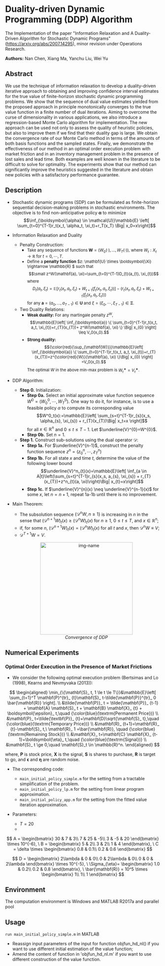 # Duality-driven Dynamic Programming (DDP) Algorithm
The Implementation of the paper "Information Relaxation and A Duality-Driven Algorithm for Stochastic Dynamic Programs"(https://arxiv.org/abs/2007.14295), minor revision under Operations Research. 

**Authors:** Nan Chen, Xiang Ma, Yanchu Liu, Wei Yu

## Abstract 
We use the technique of information relaxation to develop a duality-driven iterative
approach to obtaining and improving confidence interval estimates for the true value of
finite-horizon stochastic dynamic programming problems. We show that the sequence
of dual value estimates yielded from the proposed approach in principle monotonically
converges to the true value function in a finite number of dual iterations. Aiming
to overcome the curse of dimensionality in various applications, we also introduce a
regression-based Monte Carlo algorithm for implementation. The new approach can be
used not only to assess the quality of heuristic policies, but also to improve them if we
find that their duality gap is large. We obtain the convergence rate of our Monte Carlo
method in terms of the amounts of both basis functions and the sampled states. Finally,
we demonstrate the effectiveness of our method in an optimal order execution problem
with market friction and in an inventory management problem in the presence of lost sales and lead time. Both examples are well known in the literature to be difficult to
solve for optimality. The experiments show that our method can significantly improve
the heuristics suggested in the literature and obtain new policies with a satisfactory performance guarantee.

## Description
<!-- <!-- 
<img src="./figures/timeline.png" width=400px alt="Timeline of the system control for a representative period" /> 
-->
- Stochastic dynamic programs (SDP) can be formulated as finite-horizon sequential decision-making problems in stochastic environments. 
 The objective is to find non-anticipative policy $\boldsymbol{\alpha}$ to minimize
$$\inf_{\boldsymbol{\alpha} \in \mathcal{U}}\mathbb{E} \left[ \sum_{t=0}^{T-1}r_t(x_t, \alpha_t, \xi_t)+r_T(x_T) \Big| x_0=x\right]$$
  
- Information Relaxation and Duality
    - Penalty Construction:
        - <font size="2">Take any sequence of functions 
        $\mathbf{W}=(W_0(\cdot),...,W_T(\cdot))$, where $W_{t}: X_{t} \rightarrow \mathbb{R}$ for $t=0, \cdots, T$.
        - Define a **penalty function** $z: \mathbf{U} \times \boldsymbol{\Xi} \rightarrow \mathbb{R} $ such that 
        $$\small z^W(\mathbf{a}, \xi)=\sum_{t=0}^{T-1}D_{t}(a_{t}, \xi_{t})$$ 
        where
        $$D_{t}(a_{t}, \xi_{t}) =\mathbb{E}[r_{t}(x_{t}, a_{t}, \xi_{t})+W_{t+1}(f_{t}(x_{t}, a_{t}, \xi_{t}))]-(r_{t}(x_{t}, a_{t}, \xi_{t})+W_{t+1}(f_{t}(x_{t}, a_{t}, \xi_{t})))$$ 
        for any $\mathbf{a}=(a_{0}, ... , a_{T-1}) \in \mathbf{U}$ and $\xi=(\xi_{0}, \cdots, \xi_{T-1}) \in \mathbf{\Xi}$.
        </font>
    - Two Duality Relations:
        - <font size="2">**Weak duality:** For any martingale penalty $z^W$,
        $$\mathbb{E}\left[ \inf_{\boldsymbol{a}} \{ \sum_{t=0}^{T-1}r_t(x_t, a_t, \xi_{t})+r_{T}(x_{T})+ z^W(\mathbf{a}, \xi) \} \Big| x_{0} \right] \leq V_0(x_0).$$
        - **Strong duality:** 
        $${\color{red}{\sup_{\mathbf{W}}}}\mathbb{E}\left[ \inf_{\boldsymbol{a}} \{ \sum_{t=0}^{T-1}r_t(x_t, a_t, \xi_{t})+r_{T}(x_{T})+z^{\color{red}{W}}(\mathbf{a}, \xi) \}\Big| x_{0} \right] =V_0(x_0).$$
        The optimal $W$ in the above min-max problem is $W_t^∗ = V_t^∗$.
        </font>
        
- DDP Algorithm:
    - **Step 0.** Initialization:
        - **Step 0a.** Select an initial approximate value function sequence $W^{0}=(W^0_0, \cdots, W^0_T)$. One way to do it, for instance, is to use a feasible policy $\alpha$ to compute its corresponding value $$W^0_t(x):=\mathbb{E}\left[ \sum_{s=t}^{T-1}r_{s}(x_s, \alpha_{s}, \xi_{s}) + r_{T}(x_{T})\Big| x_t=x \right]$$ for all $x \in \mathbb{R}^{n}$ and $0 \le t \le T-1$. Let $\underline{V}^{0}=W^{0}$.
        - **Step 0b.** Set $n=1$.
    - **Step 1.** Construct sub-solutions using the dual operator $\mathcal{D}$:
        - **Step 1a.** For $\underline{V}^{n-1}$, construct the penalty function sequence $z^n=(z^n_0, \cdots, z^{n}_{T})$
        - **Step 1b.** For all state $x$ and time $t$, determine the value of the following lower bound $$\underline{V}^n_{t}(x)=\mathbb{E}\left[ \inf_{a \in A|t}\left(\sum_{s=t}^{T-1}r_{s}(x_s, a_{s}, \xi_{s}) + r_{T}(x_{T})+z^n_{t}(a, \xi)\right)\Big| x_{t}=x\right]$$
        - **Step 1c.** If $\underline{V}^{n}(x) \neq \underline{V}^{n-1}(x)$ for some $x$, let $n=n+1$, repeat 1a-1b until there is no improvement.

- Main Theorem:
    - The subsolution sequence $\{\mathcal{D}^n W, n \ge 1\}$ is increasing in $n$ in the sense that $(\mathcal{D}^{n+1} W)_ t(x) \ge (\mathcal{D}^n W)_{t}(x)$
    for $n\ge 1$, $0 \le t \le T$, and $x \in \mathbb{R}^{n}$;
    - if, for some $n$, $(\mathcal{D}^{n+1}W)_ {t}(x)=(\mathcal{D}^{n}W)_ {t}(x)$ for all $t$ and $x$, then $\mathcal{D}^{n}W \equiv V$;
    - $\mathcal{D}^{T+1}W=V$.
  <p align="center">
   <img alt="img-name" src="https://github.com/nanchen1624/DDP/blob/main/figures/policy_improvement.gif" width="300">
   <br>
    <em>Convergence of DDP</em>
  </p>
  
## Numerical Experiments
### Optimal Order Execution in the Presence of Market Frictions
- We consider the following optimal execution problem (Bertsimas and Lo (1998), Kearns and Nevmyvaka (2013)):

$$
\begin{aligned}
\min_{\{\mathbf{S}_ t, 1 \le t \le T\}}&\mathbb{E}\left[ \sum_{t=1}^T \mathbf{P}^{tr}_ {t}\mathbf{S}_ t-\tilde{\mathbf{P}}^{tr}_ 0 \bar{\mathbf{R}} \right].  \\
&\tilde{\mathbf{P}}_ t = \tilde{\mathbf{P}}_ {t-1} + \mathbf{A} \mathbf{S}_ t + \mathbf{B} \mathbf{X}_ {t} + \boldsymbol{\epsilon}_ t,\quad {\color{blue}(\textrm{Permanent Price})} \\
&\mathbf{P}_ t=\tilde{\textbf{P}}_ {t}+\mathbf{D}\sqrt{\mathbf{S}_ t},\quad {\color{blue}(\textrm{Temporary Price})} \\
&\mathbf{R}_ {t+1}=\mathbf{R}_ {t}-\mathbf{S}_ t,\ \mathbf{R}_ 1 =\bar{\mathbf{R}}, \quad {\color{blue}(\textrm{Remaining Stock})} \\
&\mathbf{X}_ t=\mathbf{C} \mathbf{X}_ {t-1}+\boldsymbol{\eta}_ t,\quad {\color{blue}(\textrm{Signal})} \\
&\mathbf{S}_ t \ge 0,\quad \mathbf{S}_t \in \mathbb{R}^n.
\end{aligned}
$$

where, $\mathbf{P}$ is stock price, $\mathbf{X}$ is the signal, $\mathbf{S}$ is shares to purchase, $\mathbf{R}$ is target to go, and $\boldsymbol{\epsilon}$ and $\boldsymbol{\eta}$ are random noise.

- The corresponding code:
  - `main_initial_policy_simple.m` for the setting from a tractable simplification of the problem.
  - `main_initial_policy_lp.m` for the setting from linear program approximation.
  - `main_initial_policy_app.m` for the setting from the fitted value iteration approximation.

- Parameters:
  - $T=20$
  -
$$ A = \begin{bmatrix} 
30 & 7 & 3\\
7 & 25 & -5\\
3 & -5 & 20
\end{bmatrix} \times 10^{-6}, \ B = \begin{bmatrix} 
5 & 2\\
3 & 2\\
1 & 4
\end{bmatrix}, \ C = \delta \times \begin{bmatrix} 
0.8 & 0.1\\
0.2 & 0.6
\end{bmatrix} $$

$$ D = \begin{bmatrix} 
2\lambda & 0 & 0\\
0 & 2\lambda & 0\\
0 & 0 & 2\lambda
\end{bmatrix} \times 10^{-5}, \ \Sigma_{\eta}= \begin{bmatrix} 
1.0 & 0.2\\
0.2 & 0.8
\end{bmatrix}, \ \bar{\mathbf{R}} = 10^5 \times \begin{bmatrix} 
1\\
1\\
1
\end{bmatrix} $$

## Environment
The computation environment is Windows and MATLAB R2017a and parallel pool

## Usage
`run main_initial_policy_simple.m` in MATLAB
- Reassign input parameters of the input for function objfun_hd_nl() if you want to use different initial estimation of the value function;
- Amend the content of function in 'objfun_hd_nl.m' if you want to use different construction of the value function.
